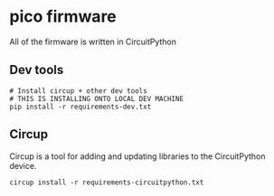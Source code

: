# pico firmware
All of the firmware is written in CircuitPython

## Dev tools
```
# Install circup + other dev tools
# THIS IS INSTALLING ONTO LOCAL DEV MACHINE
pip install -r requirements-dev.txt
```

## Circup
Circup is a tool for adding and updating libraries to the CircuitPython device.

```
circup install -r requirements-circuitpython.txt
```


